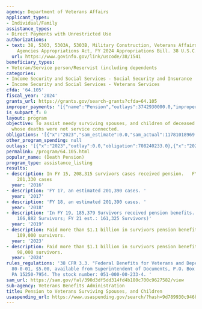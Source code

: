 ```yaml
---
agency: Department of Veterans Affairs
applicant_types:
- Individual/Family
assistance_types:
- Direct Payments with Unrestricted Use
authorizations:
- text: 38, 5303, 5303A, 5303B, Military Construction, Veterans Affairs and Related
    Agencies Appropriations Act, FY 2024 Appropriations Bill. 38 U.S.C. &sect; 1541-1543.
  url: https://www.govinfo.gov/link/uscode/38/1541
beneficiary_types:
- Veteran/Service person/Reservist (including dependents
categories:
- Income Security and Social Services - Social Security and Insurance
- Income Security and Social Services - Veterans Services
cfda: '64.105'
fiscal_year: '2024'
grants_url: https://grants.gov/search-grants?cfda=64.105
improper_payments: '[{"name":"Pension","outlays":3742930000.0,"improper_payments":404010000.0,"insufficient_payment":114570000.0,"high_priority":true,"related_programs":[]}]'
is_subpart_f: 0
layout: program
objective: To assist needy surviving spouses, and children of deceased war-time veterans
  whose deaths were not service connected.
obligations: '[{"x":"2023","sam_estimate":0.0,"sam_actual":11781018969.0,"usa_spending_actual":708240233.0},{"x":"2024","sam_estimate":0.0,"sam_actual":1100513254.0,"usa_spending_actual":672005254.0},{"x":"2025","sam_estimate":0.0,"sam_actual":1144533784.0,"usa_spending_actual":407820081.0}]'
other_program_spending: null
outlays: '[{"x":"2023","outlay":0.0,"obligation":708240233.0},{"x":"2024","outlay":0.0,"obligation":672005254.0},{"x":"2025","outlay":0.0,"obligation":407820081.0}]'
permalink: /program/64.105.html
popular_name: (Death Pension)
program_type: assistance_listing
results:
- description: In FY 15, 208,315 survivors cases received pension.   FY 16, an estimated
    201,330 cases
  year: '2016'
- description: 'FY 17, an estimated 201,390 cases. '
  year: '2017'
- description: 'FY 18, an estimated 201,390 cases. '
  year: '2018'
- description: 'In FY 19, 185,379 Survivors received pension benefits.  (FY20 est.:
    166,882 Survivors; FY 21 est.: 161,325 Survivors)'
  year: '2019'
- description: Paid more than $1.1 billion in survivors pension benefits to more than
    109,000 survivors.
  year: '2023'
- description: Paid more than $1.1 billion in survivors pension benefits to more than
    98,000 survivors.
  year: '2024'
rules_regulations: '38 CFR 3.3. "Federal Benefits for Veterans and Dependents," Pamphlet
  80-0-01, $5.00, available from Superintendent of Documents, P.O. Box 371954, Pittsburgh,
  PA 15250-7954. The stock number: 051-000-00-233-4. '
sam_url: https://sam.gov/fal/390d3df5dd314fd4b180c700c9627582/view
sub-agency: Veterans Benefits Administration
title: Pension to Veterans Surviving Spouses, and Children
usaspending_url: https://www.usaspending.gov/search/?hash=9d789930c946b050e3676a1eee1dd5ba
---
```

